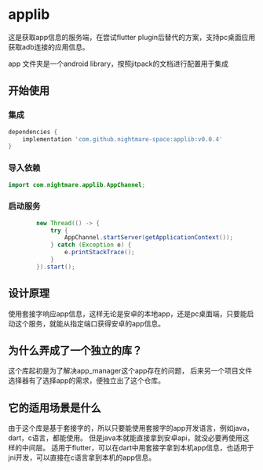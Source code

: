 # applib
这是获取app信息的服务端，在尝试flutter plugin后替代的方案，支持pc桌面应用获取adb连接的应用信息。

app 文件夹是一个android library，按照jitpack的文档进行配置用于集成
## 开始使用

### 集成
```gradle
dependencies {
    implementation 'com.github.nightmare-space:applib:v0.0.4'
}
```
### 导入依赖
```java
import com.nightmare.applib.AppChannel;
```

### 启动服务
```java
        new Thread(() -> {
            try {
                AppChannel.startServer(getApplicationContext());
            } catch (Exception e) {
                e.printStackTrace();
            }
        }).start();
```

## 设计原理
使用套接字响应app信息，这样无论是安卓的本地app，还是pc桌面端，只要能启动这个服务，就能从指定端口获得安卓的app信息。

## 为什么弄成了一个独立的库？
这个库起初是为了解决app_manager这个app存在的问题， 后来另一个项目文件选择器有了选择app的需求，便独立出了这个仓库。

## 它的适用场景是什么
由于这个库是基于套接字的，所以只要能使用套接字的app开发语言，例如java，dart，c语言，都能使用。
但是java本就能直接拿到安卓api，就没必要再使用这样的中间层。
适用于flutter，可以在dart中用套接字拿到本机app信息，也适用于jni开发，可以直接在c语言拿到本机的app信息。